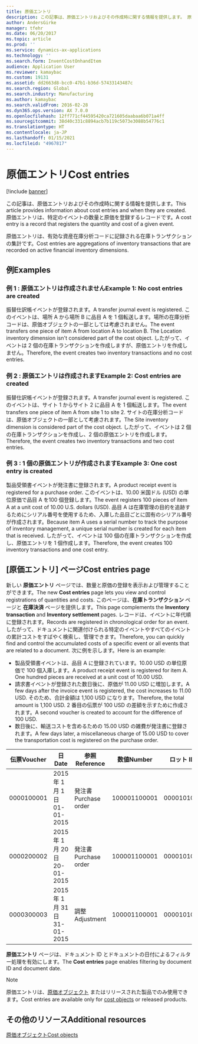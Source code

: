 ```yaml
---
title: 原価エントリ
description: この記事は、原価エントリおよびその作成時に関する情報を提供します。 原価エントリは、特定のイベントの数量と原価を登録するレコードです。
author: AndersGirke
manager: tfehr
ms.date: 06/20/2017
ms.topic: article
ms.prod: ''
ms.service: dynamics-ax-applications
ms.technology: ''
ms.search.form: InventCostOnhandItem
audience: Application User
ms.reviewer: kamaybac
ms.custom: 19131
ms.assetid: dd2663d8-bcc0-47b1-b36d-57433143487c
ms.search.region: Global
ms.search.industry: Manufacturing
ms.author: kamaybac
ms.search.validFrom: 2016-02-28
ms.dyn365.ops.version: AX 7.0.0
ms.openlocfilehash: 12ff771cf44595420ca721605daabaa6b071a4ff
ms.sourcegitcommit: 38d40c331c8894acb7b119c5073e3088b54776c1
ms.translationtype: HT
ms.contentlocale: ja-JP
ms.lasthandoff: 01/15/2021
ms.locfileid: "4967817"
---
```

# <a name="cost-entries"></a><span data-ttu-id="708f7-104">原価エントリ</span><span class="sxs-lookup"><span data-stu-id="708f7-104">Cost entries</span></span>

[!include [banner](../includes/banner.md)]

<span data-ttu-id="708f7-105">この記事は、原価エントリおよびその作成時に関する情報を提供します。</span><span class="sxs-lookup"><span data-stu-id="708f7-105">This article provides information about cost entries and when they are created.</span></span> <span data-ttu-id="708f7-106">原価エントリは、特定のイベントの数量と原価を登録するレコードです。</span><span class="sxs-lookup"><span data-stu-id="708f7-106">A cost entry is a record that registers the quantity and cost of a given event.</span></span>

<span data-ttu-id="708f7-107">原価エントリは、有効な資産在庫分析コードに記録される在庫トランザクションの集計です。</span><span class="sxs-lookup"><span data-stu-id="708f7-107">Cost entries are aggregations of inventory transactions that are recorded on active financial inventory dimensions.</span></span>

## <a name="examples"></a><span data-ttu-id="708f7-108">例</span><span class="sxs-lookup"><span data-stu-id="708f7-108">Examples</span></span>
### <a name="example-1-no-cost-entries-are-created"></a><span data-ttu-id="708f7-109">例 1 : 原価エントリは作成されません</span><span class="sxs-lookup"><span data-stu-id="708f7-109">Example 1: No cost entries are created</span></span>

<span data-ttu-id="708f7-110">振替仕訳帳イベントが登録されます。</span><span class="sxs-lookup"><span data-stu-id="708f7-110">A transfer journal event is registered.</span></span> <span data-ttu-id="708f7-111">このイベントは、場所 A から場所 B に品目 A を 1 個転送します。場所の在庫分析コードは、原価オブジェクトの一部としては考慮されません。</span><span class="sxs-lookup"><span data-stu-id="708f7-111">The event transfers one piece of item A from location A to location B. The Location inventory dimension isn't considered part of the cost object.</span></span> <span data-ttu-id="708f7-112">したがって、イベントは 2 個の在庫トランザクションを作成しますが、原価エントリを作成しません。</span><span class="sxs-lookup"><span data-stu-id="708f7-112">Therefore, the event creates two inventory transactions and no cost entries.</span></span>

### <a name="example-2-cost-entries-are-created"></a><span data-ttu-id="708f7-113">例 2 : 原価エントリは作成されます</span><span class="sxs-lookup"><span data-stu-id="708f7-113">Example 2: Cost entries are created</span></span>

<span data-ttu-id="708f7-114">振替仕訳帳イベントが登録されます。</span><span class="sxs-lookup"><span data-stu-id="708f7-114">A transfer journal event is registered.</span></span> <span data-ttu-id="708f7-115">このイベントは、サイト 1 からサイト 2 に品目 A を 1 個転送します。</span><span class="sxs-lookup"><span data-stu-id="708f7-115">The event transfers one piece of item A from site 1 to site 2.</span></span> <span data-ttu-id="708f7-116">サイトの在庫分析コードは、原価オブジェクトの一部として考慮されます。</span><span class="sxs-lookup"><span data-stu-id="708f7-116">The Site inventory dimension is considered part of the cost object.</span></span> <span data-ttu-id="708f7-117">したがって、イベントは 2 個の在庫トランザクションを作成し、2 個の原価エントリを作成します。</span><span class="sxs-lookup"><span data-stu-id="708f7-117">Therefore, the event creates two inventory transactions and two cost entries.</span></span>

### <a name="example-3-one-cost-entry-is-created"></a><span data-ttu-id="708f7-118">例 3 : 1 個の原価エントリが作成されます</span><span class="sxs-lookup"><span data-stu-id="708f7-118">Example 3: One cost entry is created</span></span>

<span data-ttu-id="708f7-119">製品受領書イベントが発注書に登録されます。</span><span class="sxs-lookup"><span data-stu-id="708f7-119">A product receipt event is registered for a purchase order.</span></span> <span data-ttu-id="708f7-120">このイベントは、10.00 米国ドル (USD) の単位原価で品目 A を100 個登録します。</span><span class="sxs-lookup"><span data-stu-id="708f7-120">The event registers 100 pieces of item A at a unit cost of 10.00 U.S. dollars (USD).</span></span> <span data-ttu-id="708f7-121">品目 A は在庫管理の目的を追跡するためにシリアル番号を使用するため、入庫した品目ごとに固有のシリアル番号が作成されます。</span><span class="sxs-lookup"><span data-stu-id="708f7-121">Because item A uses a serial number to track the purpose of inventory management, a unique serial number is created for each item that is received.</span></span> <span data-ttu-id="708f7-122">したがって、イベントは 100 個の在庫トランザクションを作成し、原価エントリを 1 個作成します。</span><span class="sxs-lookup"><span data-stu-id="708f7-122">Therefore, the event creates 100 inventory transactions and one cost entry.</span></span>

## <a name="cost-entries-page"></a><span data-ttu-id="708f7-123">[原価エントリ] ページ</span><span class="sxs-lookup"><span data-stu-id="708f7-123">Cost entries page</span></span>
<span data-ttu-id="708f7-124">新しい **原価エントリ** ページでは、数量と原価の登録を表示および管理することができます。</span><span class="sxs-lookup"><span data-stu-id="708f7-124">The new **Cost entries** page lets you view and control registrations of quantities and costs.</span></span> <span data-ttu-id="708f7-125">このページは、**在庫トランザクション** ページと **在庫決済** ページを提供します。</span><span class="sxs-lookup"><span data-stu-id="708f7-125">This page complements the **Inventory transaction** and **Inventory settlement** pages.</span></span> <span data-ttu-id="708f7-126">レコードは、イベントに年代順に登録されます。</span><span class="sxs-lookup"><span data-stu-id="708f7-126">Records are registered in chronological order for an event.</span></span> <span data-ttu-id="708f7-127">したがって、ドキュメントに関連付けられる特定のイベントやすべてのイベントの累計コストをすばやく検索し、管理できます。</span><span class="sxs-lookup"><span data-stu-id="708f7-127">Therefore, you can quickly find and control the accumulated costs of a specific event or all events that are related to a document.</span></span> <span data-ttu-id="708f7-128">次に例を示します。</span><span class="sxs-lookup"><span data-stu-id="708f7-128">Here is an example:</span></span>

-   <span data-ttu-id="708f7-129">製品受領書イベントは、品目 A に登録されています。10.00 USD の単位原価で 100 個入庫します。</span><span class="sxs-lookup"><span data-stu-id="708f7-129">A product receipt event is registered for item A. One hundred pieces are received at a unit cost of 10.00 USD.</span></span>
-   <span data-ttu-id="708f7-130">請求書イベントが登録された数日後に、原価が 11.00 USD に増加します。</span><span class="sxs-lookup"><span data-stu-id="708f7-130">A few days after the invoice event is registered, the cost increases to 11.00 USD.</span></span> <span data-ttu-id="708f7-131">そのため、合計金額は 1,100 USD になります。</span><span class="sxs-lookup"><span data-stu-id="708f7-131">Therefore, the total amount is 1,100 USD.</span></span> <span data-ttu-id="708f7-132">2 番目の伝票が 100 USD の差額を示すために作成されます。</span><span class="sxs-lookup"><span data-stu-id="708f7-132">A second voucher is created to account for the difference of 100 USD.</span></span>
-   <span data-ttu-id="708f7-133">数日後に、輸送コストを含めるための 15.00 USD の雑費が発注書に登録されます。</span><span class="sxs-lookup"><span data-stu-id="708f7-133">A few days later, a miscellaneous charge of 15.00 USD to cover the transportation cost is registered on the purchase order.</span></span>

| <span data-ttu-id="708f7-134">伝票</span><span class="sxs-lookup"><span data-stu-id="708f7-134">Voucher</span></span> | <span data-ttu-id="708f7-135">日</span><span class="sxs-lookup"><span data-stu-id="708f7-135">Date</span></span>       | <span data-ttu-id="708f7-136">参照</span><span class="sxs-lookup"><span data-stu-id="708f7-136">Reference</span></span>      | <span data-ttu-id="708f7-137">数値</span><span class="sxs-lookup"><span data-stu-id="708f7-137">Number</span></span> | <span data-ttu-id="708f7-138">ロット ID</span><span class="sxs-lookup"><span data-stu-id="708f7-138">Lot ID</span></span>  | <span data-ttu-id="708f7-139">件数</span><span class="sxs-lookup"><span data-stu-id="708f7-139">Quantity</span></span> | <span data-ttu-id="708f7-140">金額</span><span class="sxs-lookup"><span data-stu-id="708f7-140">Amount</span></span>  |
|---------|------------|----------------|--------|---------|---------------|----|
| <span data-ttu-id="708f7-141">00001</span><span class="sxs-lookup"><span data-stu-id="708f7-141">00001</span></span>   | <span data-ttu-id="708f7-142">2015 年 1 月 1 日</span><span class="sxs-lookup"><span data-stu-id="708f7-142">01-01-2015</span></span> | <span data-ttu-id="708f7-143">発注書</span><span class="sxs-lookup"><span data-stu-id="708f7-143">Purchase order</span></span> | <span data-ttu-id="708f7-144">100001</span><span class="sxs-lookup"><span data-stu-id="708f7-144">100001</span></span> | <span data-ttu-id="708f7-145">0000101</span><span class="sxs-lookup"><span data-stu-id="708f7-145">0000101</span></span> | <span data-ttu-id="708f7-146">100.00</span><span class="sxs-lookup"><span data-stu-id="708f7-146">100.00</span></span>   | <span data-ttu-id="708f7-147">1000.00</span><span class="sxs-lookup"><span data-stu-id="708f7-147">1000.00</span></span> |
| <span data-ttu-id="708f7-148">00002</span><span class="sxs-lookup"><span data-stu-id="708f7-148">00002</span></span>   | <span data-ttu-id="708f7-149">2015 年 1 月 20 日</span><span class="sxs-lookup"><span data-stu-id="708f7-149">20-01-2015</span></span> | <span data-ttu-id="708f7-150">発注書</span><span class="sxs-lookup"><span data-stu-id="708f7-150">Purchase order</span></span> | <span data-ttu-id="708f7-151">100001</span><span class="sxs-lookup"><span data-stu-id="708f7-151">100001</span></span> | <span data-ttu-id="708f7-152">0000101</span><span class="sxs-lookup"><span data-stu-id="708f7-152">0000101</span></span> |          | <span data-ttu-id="708f7-153">100.00</span><span class="sxs-lookup"><span data-stu-id="708f7-153">100.00</span></span>  |
| <span data-ttu-id="708f7-154">00003</span><span class="sxs-lookup"><span data-stu-id="708f7-154">00003</span></span>   | <span data-ttu-id="708f7-155">2015 年 1 月 31 日</span><span class="sxs-lookup"><span data-stu-id="708f7-155">31-01-2015</span></span> | <span data-ttu-id="708f7-156">調整</span><span class="sxs-lookup"><span data-stu-id="708f7-156">Adjustment</span></span>     | <span data-ttu-id="708f7-157">100001</span><span class="sxs-lookup"><span data-stu-id="708f7-157">100001</span></span> | <span data-ttu-id="708f7-158">0000101</span><span class="sxs-lookup"><span data-stu-id="708f7-158">0000101</span></span> |          | <span data-ttu-id="708f7-159">15.00</span><span class="sxs-lookup"><span data-stu-id="708f7-159">15.00</span></span>   |

<span data-ttu-id="708f7-160">**原価エントリ** ページは、ドキュメント ID とドキュメントの日付によるフィルター処理を有効にします。</span><span class="sxs-lookup"><span data-stu-id="708f7-160">The **Cost entries** page enables filtering by document ID and document date.</span></span> 

> [!NOTE]
> <span data-ttu-id="708f7-161">原価エントリは、[原価オブジェクト](cost-object.md) またはリリースされた製品でのみ使用できます。</span><span class="sxs-lookup"><span data-stu-id="708f7-161">Cost entries are available only for [cost objects](cost-object.md) or released products.</span></span>

<a name="additional-resources"></a><span data-ttu-id="708f7-162">その他のリソース</span><span class="sxs-lookup"><span data-stu-id="708f7-162">Additional resources</span></span>
--------

[<span data-ttu-id="708f7-163">原価オブジェクト</span><span class="sxs-lookup"><span data-stu-id="708f7-163">Cost objects</span></span>](cost-object.md)



